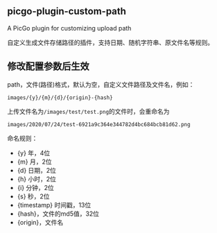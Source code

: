 ## picgo-plugin-custom-path



A PicGo plugin for customizing upload path

自定义生成文件存储路径的插件，支持日期、随机字符串、原文件名等规则。

## 修改配置参数后生效

path，文件(路径)格式，默认为空，自定义文件路径及文件名，例如：

    images/{y}/{m}/{d}/{origin}-{hash}

上传文件名为`/images/test/test.png`的文件时，会重命名为

    images/2020/07/24/test-6921a9c364e344782d4bc684bcb81d62.png

命名规则：

- {y} 年，4位
- {m} 月，2位
- {d} 日期，2位
- {h} 小时，2位
- {i} 分钟，2位
- {s} 秒，2位
- {timestamp} 时间戳，13位
- {hash}，文件的md5值，32位
- {origin}，文件名

